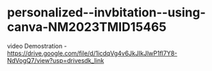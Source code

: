 # personalized--invbitation--using-canva-NM2023TMID15465
video Demostration - https://drive.google.com/file/d/1icdqVg4v6JkJIkJlwP1fl7Y8-NdVogQ7/view?usp=drivesdk_link
